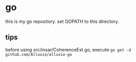 # go
this is my go repository.
set GOPATH to this directory.

## tips
before using src/insar/CoherenceEst.go, execute `go get -d github.com/Alluxio/alluxio-go`
